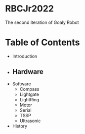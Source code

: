 # RBCJr2022
The second iteration of Goaly Robot

# Table of Contents 
- Introduction
- Hardware
  - 
- Software
  - Compass
  - Lightgate
  - LightRing
  - Motor
  - Serial
  - TSSP
  - Ultrasonic
- History

